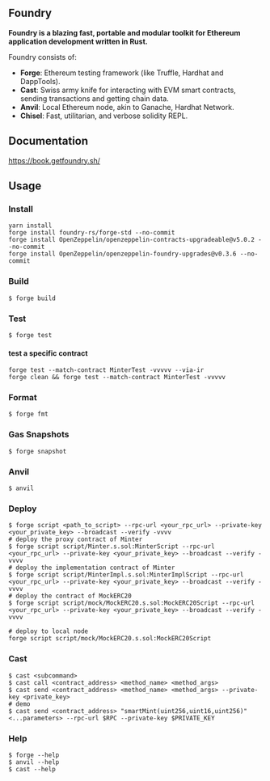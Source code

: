 ## Foundry

**Foundry is a blazing fast, portable and modular toolkit for Ethereum application development written in Rust.**

Foundry consists of:

-   **Forge**: Ethereum testing framework (like Truffle, Hardhat and DappTools).
-   **Cast**: Swiss army knife for interacting with EVM smart contracts, sending transactions and getting chain data.
-   **Anvil**: Local Ethereum node, akin to Ganache, Hardhat Network.
-   **Chisel**: Fast, utilitarian, and verbose solidity REPL.

## Documentation

https://book.getfoundry.sh/

## Usage

### Install
```shell
yarn install
forge install foundry-rs/forge-std --no-commit
forge install OpenZeppelin/openzeppelin-contracts-upgradeable@v5.0.2 --no-commit
forge install OpenZeppelin/openzeppelin-foundry-upgrades@v0.3.6 --no-commit
```


### Build

```shell
$ forge build
```

### Test

```shell
$ forge test
```
#### test a specific contract
```shell
forge test --match-contract MinterTest -vvvvv --via-ir 
forge clean && forge test --match-contract MinterTest -vvvvv
```

### Format

```shell
$ forge fmt
```

### Gas Snapshots

```shell
$ forge snapshot
```

### Anvil

```shell
$ anvil
```

### Deploy

```shell
$ forge script <path_to_script> --rpc-url <your_rpc_url> --private-key <your_private_key> --broadcast --verify -vvvv
# deploy the proxy contract of Minter
$ forge script script/Minter.s.sol:MinterScript --rpc-url <your_rpc_url> --private-key <your_private_key> --broadcast --verify -vvvv
# deploy the implementation contract of Minter
$ forge script script/MinterImpl.s.sol:MinterImplScript --rpc-url <your_rpc_url> --private-key <your_private_key> --broadcast --verify -vvvv
# deploy the contract of MockERC20
$ forge script script/mock/MockERC20.s.sol:MockERC20Script --rpc-url <your_rpc_url> --private-key <your_private_key> --broadcast --verify -vvvv

# deploy to local node
forge script script/mock/MockERC20.s.sol:MockERC20Script
```

### Cast

```shell
$ cast <subcommand>
$ cast call <contract_address> <method_name> <method_args>
$ cast send <contract_address> <method_name> <method_args> --private-key <private_key>
# demo
$ cast send <contract_address> "smartMint(uint256,uint16,uint256)" <...parameters> --rpc-url $RPC --private-key $PRIVATE_KEY 
```

### Help

```shell
$ forge --help
$ anvil --help
$ cast --help
```
